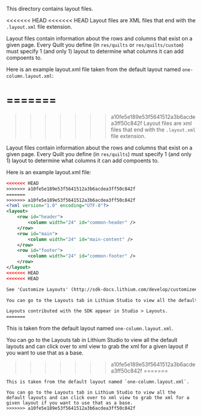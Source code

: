 This directory contains layout files.  

<<<<<<< HEAD
<<<<<<< HEAD
Layout files are XML files that end with the `.layout.xml` file extension.

Layout files contain information about the rows and columns that exist on a given page.  Every Quilt you define (in `res/quilts` or `res/quilts/custom`) must specify 1 (and only 1) layout to determine what columns it can add compoents to.  

Here is an example layout.xml file taken from the default layout named `one-column.layout.xml`:


=======
=======
>>>>>>> a10fe5e189e53f5641512a3b6acdea3ff50c842f
Layout files are xml files that end with the `.layout.xml` file extension.

Layout files contain information about the rows and columns that exist on a given page.  Every Quilt you define (in `res/quilts`) must specify 1 (and only 1) layout to determine what columns it can add compoents to.  

Here is an example layout.xml file:

```xml
<<<<<<< HEAD
>>>>>>> a10fe5e189e53f5641512a3b6acdea3ff50c842f
=======
>>>>>>> a10fe5e189e53f5641512a3b6acdea3ff50c842f
<?xml version="1.0" encoding="UTF-8"?>
<layout>
	<row id="header">
		<column width="24" id="common-header" />
	</row>
	<row id="main">
		<column width="24" id="main-content" />
	</row>
	<row id="footer">
		<column width="24" id="common-footer" />
	</row>
</layout>
<<<<<<< HEAD
<<<<<<< HEAD

See 'Customize Layouts' (http://sdk-docs.lithium.com/develop/customize#layouts) for attribute descriptions.

You can go to the Layouts tab in Lithium Studio to view all the default layouts and can click over to xml view to grab the xml for a given layout if you want to use that as a base.

Layouts contributed with the SDK appear in Studio > Layouts.
=======
```
This is taken from the default layout named `one-column.layout.xml`.

You can go to the Layouts tab in Lithium Studio to view all the default layouts and can click over to xml view to grab the xml for a given layout if you want to use that as a base.
>>>>>>> a10fe5e189e53f5641512a3b6acdea3ff50c842f
=======
```
This is taken from the default layout named `one-column.layout.xml`.

You can go to the Layouts tab in Lithium Studio to view all the default layouts and can click over to xml view to grab the xml for a given layout if you want to use that as a base.
>>>>>>> a10fe5e189e53f5641512a3b6acdea3ff50c842f
